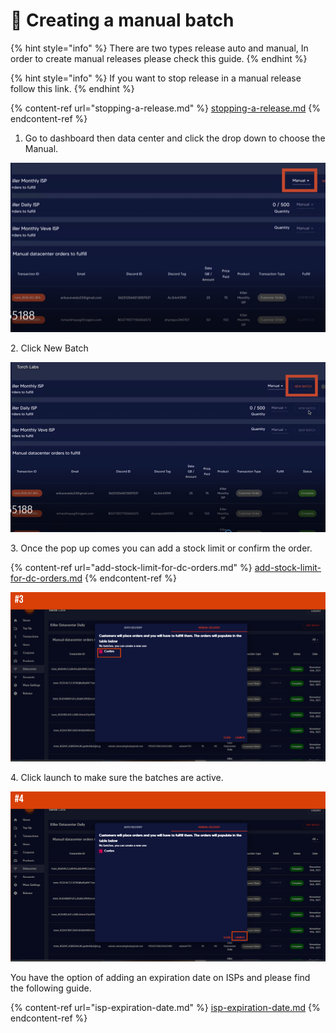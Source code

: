 # 🔧 Creating a manual batch

{% hint style="info" %}
There are two types release auto and manual, In order to create manual releases please check this guide.&#x20;
{% endhint %}

{% hint style="info" %}
If you want to stop release in a manual release follow this link.&#x20;
{% endhint %}

{% content-ref url="stopping-a-release.md" %}
[stopping-a-release.md](stopping-a-release.md)
{% endcontent-ref %}

1. Go to dashboard then data center and click the drop down to choose the Manual.

![](<../.gitbook/assets/1 (71) (3).png>)

2\. Click New Batch&#x20;

![](<../.gitbook/assets/1 (72) (4).png>)

3\. Once the pop up comes you can add a stock limit or confirm the order.&#x20;

{% content-ref url="add-stock-limit-for-dc-orders.md" %}
[add-stock-limit-for-dc-orders.md](add-stock-limit-for-dc-orders.md)
{% endcontent-ref %}

![](<../.gitbook/assets/1 (62).png>)

4\. Click launch to make sure the batches are active.&#x20;

![](<../.gitbook/assets/1 (63) (6).png>)

You have the option of adding an expiration date on ISPs and please find the following guide.

{% content-ref url="isp-expiration-date.md" %}
[isp-expiration-date.md](isp-expiration-date.md)
{% endcontent-ref %}
